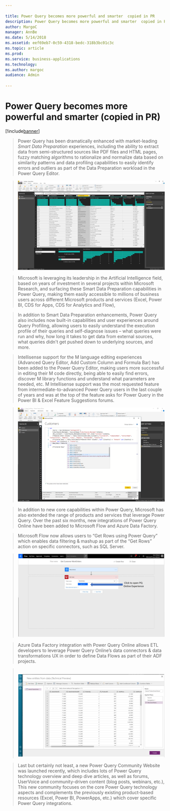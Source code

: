 ```yaml
---

title: Power Query becomes more powerful and smarter  copied in PR 
description: Power Query becomes more powerful and smarter  copied in PR 
author: MargoC
manager: AnnBe
ms.date: 5/14/2018
ms.assetid: eef69eb7-0c59-4318-bedc-318b3bc01c3c
ms.topic: article
ms.prod: 
ms.service: business-applications
ms.technology: 
ms.author: margoc
audience: Admin

---
```

#  Power Query becomes more powerful and smarter (copied in PR)


[!include[banner](../../../../includes/banner.md)]

>   Power Query has been dramatically enhanced with market-leading *Smart Data
>   Preparation* experiences, including the ability to extract data from
>   semi-structured sources like PDF files and HTML pages, fuzzy matching
>   algorithms to rationalize and normalize data based on similarity patterns
>   and data profiling capabilities to easily identify errors and outliers as
>   part of the Data Preparation workload in the Power Query Editor.

>   ![cid:image001.jpg@01D3B24A.F7BB2F00](media/power-query-becomes-more-powerful-smarter-copied-pr-1.jpg "cid:image001.jpg@01D3B24A.F7BB2F00")
<!-- picture -->


>   Microsoft is leveraging its leadership in the Artificial Intelligence field,
>   based on years of investment in several projects within Microsoft Research,
>   and surfacing these Smart Data Preparation capabilities in Power Query,
>   making them easily accessible to millions of business users across different
>   Microsoft products and services (Excel, Power BI, CDS for Apps, CDS for
>   Analytics and Flow),

>   In addition to Smart Data Preparation enhancements, Power Query also
>   includes now built-in capabilities and user experiences around Query
>   Profiling, allowing users to easily understand the execution profile of
>   their queries and self-diagnose issues – what queries were run and why, how
>   long it takes to get data from external sources, what queries didn't get
>   pushed down to underlying sources, and more.

>   Intellisense support for the M language editing experiences (Advanced Query
>   Editor, Add Custom Column and Formula Bar) has been added to the Power Query
>   Editor, making users more successful in editing their M code directly, being
>   able to easily find errors, discover M library functions and understand what
>   parameters are needed, etc. M Intellisense support was the most requested
>   feature from intermediate-to-advanced Power Query users in the last couple
>   of years and was at the top of the feature asks for Power Query in the Power
>   BI & Excel Feature Suggestions forums.

>   ![](media/power-query-becomes-more-powerful-smarter-copied-pr-2.png "")
<!-- picture -->


>   In addition to new core capabilities within Power Query, Microsoft has also
>   extended the range of products and services that leverage Power Query. Over
>   the past six months, new integrations of Power Query Online have been added
>   to Microsoft Flow and Azure Data Factory.

>   Microsoft Flow now allows users to “Get Rows using Power Query” which
>   enables data filtering & mashup as part of the “Get Rows” action on specific
>   connectors, such as SQL Server.

>   ![](media/power-query-becomes-more-powerful-smarter-copied-pr-3.png "")
<!-- picture -->


>   Azure Data Factory integration with Power Query Online allows ETL developers
>   to leverage Power Query Online’s data connectors & data transformations UX
>   in order to define Data Flows as part of their ADF projects.

>    ![](media/power-query-becomes-more-powerful-smarter-copied-pr-4.png "")
<!-- picture -->


>   Last but certainly not least, a new Power Query Community Website was
>   launched recently, which includes lots of Power Query technology overview
>   and deep dive articles, as well as forums, UserVoice and community-driven
>   content (blog posts, webinars, etc.), This new community focuses on the core
>   Power Query technology aspects and complements the previously existing
>   product-based resources (Excel, Power BI, PowerApps, etc.) which cover
>   specific Power Query integrations.
